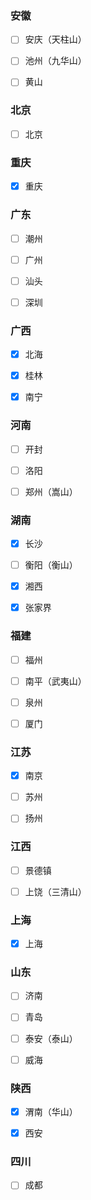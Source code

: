 ### 安徽

- [ ] 安庆（天柱山）

- [ ] 池州（九华山）

- [ ] 黄山

### 北京

- [ ] 北京

### 重庆

- [x] 重庆

### 广东

- [ ] 潮州

- [ ] 广州

- [ ] 汕头

- [ ] 深圳

### 广西

- [x] 北海

- [x] 桂林

- [x] 南宁

### 河南

- [ ] 开封

- [ ] 洛阳

- [ ] 郑州（嵩山）

### 湖南

- [x] 长沙

- [ ] 衡阳（衡山）

- [x] 湘西

- [x] 张家界

### 福建

- [ ] 福州

- [ ] 南平（武夷山）

- [ ] 泉州

- [ ] 厦门

### 江苏

- [x] 南京

- [ ] 苏州

- [ ] 扬州

### 江西

- [ ] 景德镇

- [ ] 上饶（三清山）

### 上海

- [x] 上海

### 山东

- [ ] 济南

- [ ] 青岛

- [ ] 泰安（泰山）

- [ ] 威海

### 陕西

- [x] 渭南（华山）

- [x] 西安

### 四川

- [ ] 成都

